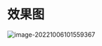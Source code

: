 # 效果图

![image-20221006101559367](https://img2022.cnblogs.com/blog/2382715/202210/2382715-20221006101600207-978517062.png)